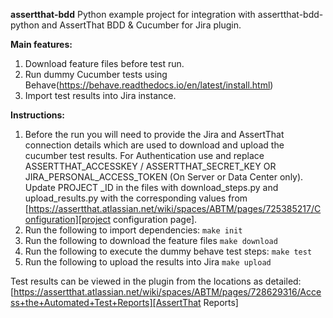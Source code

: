 **assertthat-bdd**
Python example project for integration with assertthat-bdd-python and AssertThat BDD & Cucumber for Jira plugin.

**Main features:**
1. Download feature files before test run.
2. Run dummy Cucumber tests using Behave(https://behave.readthedocs.io/en/latest/install.html)
3. Import test results into Jira instance.

**Instructions:**
1. Before the run you will need to provide the Jira and AssertThat connection details which are used to download and 
upload the cucumber test results.  For Authentication use and replace ASSERTTHAT_ACCESSKEY / ASSERTTHAT_SECRET_KEY OR 
JIRA_PERSONAL_ACCESS_TOKEN (On Server or Data Center only).  Update PROJECT _ID in the files with download_steps.py and upload_results.py with the 
corresponding values from [https://assertthat.atlassian.net/wiki/spaces/ABTM/pages/725385217/Configuration][project configuration page].  
2. Run the following to import dependencies:
`make init`
3. Run the following to download the feature files
`make download`
4. Run the following to execute the dummy behave test steps:
`make test`
5. Run the following to upload the results into Jira
`make upload` 

Test results can be viewed in the plugin from the locations as detailed:
[https://assertthat.atlassian.net/wiki/spaces/ABTM/pages/728629316/Access+the+Automated+Test+Reports][AssertThat Reports]
 

[AssertThat Reports]: https://assertthat.atlassian.net/wiki/spaces/ABTM/pages/728629316/Access+the+Automated+Test+Reports

[project configuration page]: https://assertthat.atlassian.net/wiki/spaces/ABTM/pages/725385217/Configuration
